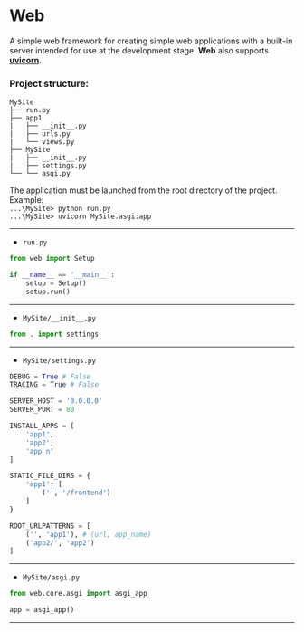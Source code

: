 # **Web**  
A simple web framework for creating simple web applications with a built-in server intended for use at the development stage. __Web__ also supports [__uvicorn__](https://www.uvicorn.org/).  
### **Project structure:**  
```
MySite
├── run.py
├── app1
|   ├── __init__.py
|   ├── urls.py
|   └── views.py 
├── MySite
|   ├── __init__.py
|   ├── settings.py
└── └── asgi.py
```
The application must be launched from the root directory of the project.  
Example:  
    ```
    ...\MySite> python run.py
    ```  
    ```
    ...\MySite> uvicorn MySite.asgi:app
    ```

---

- `run.py`
```python
from web import Setup

if __name__ == '__main__':
    setup = Setup()
    setup.run()
```
---

- `MySite/__init__.py`
```python
from . import settings
```
---

- `MySite/settings.py`
```python  
DEBUG = True # False
TRACING = True # False

SERVER_HOST = '0.0.0.0'
SERVER_PORT = 80

INSTALL_APPS = [
    'app1',
    'app2',
    'app_n'
]

STATIC_FILE_DIRS = {
    'app1': [
        ('', '/frontend')
    ]
}

ROOT_URLPATTERNS = [
    ('', 'app1'), # (url, app_name)
    ('app2/', 'app2') 
]
```
---

- `MySite/asgi.py`
```python  
from web.core.asgi import asgi_app

app = asgi_app()
```
---

